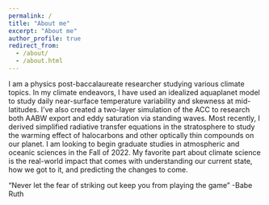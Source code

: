 ```yaml
---
permalink: /
title: "About me"
excerpt: "About me"
author_profile: true
redirect_from: 
  - /about/
  - /about.html
---
```


I am a physics post-baccalaureate researcher studying various climate topics. In my climate endeavors, I have used an idealized aquaplanet model to study daily near-surface temperature variability and skewness at mid-latitudes. I've also created a two-layer simulation of the ACC to research both AABW export and eddy saturation via standing waves. Most recently, I derived simplified radiative transfer equations in the stratosphere to study the warming effect of halocarbons and other optically thin compounds on our planet. I am looking to begin graduate studies in atmospheric and oceanic sciences in the Fall of 2022. My favorite part about climate science is the real-world impact that comes with understanding our current state, how we got to it, and predicting the changes to come.



“Never let the fear of striking out keep you from playing the game” -Babe Ruth
